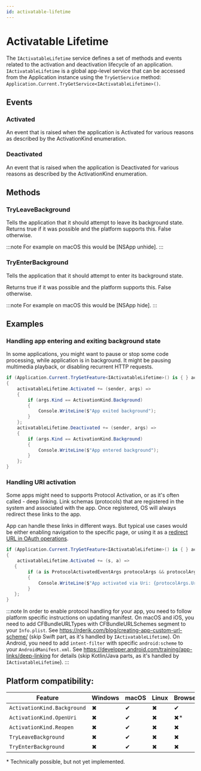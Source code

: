 ```yaml
---
id: activatable-lifetime
---
```


# Activatable Lifetime <MinVersion version="11.1" />

The `IActivatableLifetime` service defines a set of methods and events related to the activation and deactivation lifecycle of an application. `IActivatableLifetime` is a global app-level service that can be accessed from the Application instance using the `TryGetService` method: `Application.Current.TryGetService<IActivatableLifetime>()`.

## Events

### Activated

An event that is raised when the application is Activated for various reasons as described by the ActivationKind enumeration.

### Deactivated

An event that is raised when the application is Deactivated for various reasons as described by the ActivationKind enumeration.

## Methods

### TryLeaveBackground

Tells the application that it should attempt to leave its background state.
Returns true if it was possible and the platform supports this. False otherwise.

:::note
For example on macOS this would be [NSApp unhide].
:::

### TryEnterBackground

Tells the application that it should attempt to enter its background state.

Returns true if it was possible and the platform supports this. False otherwise.

:::note
For example on macOS this would be [NSApp hide].
:::

## Examples

### Handling app entering and exiting background state

In some applications, you might want to pause or stop some code processing, while application is in background.
It might be pausing multimedia playback, or disabling recurrent HTTP requests.

```csharp
if (Application.Current.TryGetFeature<IActivatableLifetime>() is { } activatableLifetime)
{
    activatableLifetime.Activated += (sender, args) =>
    {
        if (args.Kind == ActivationKind.Background)
        {
            Console.WriteLine($"App exited background");
        }
    };
    activatableLifetime.Deactivated += (sender, args) =>
    {
        if (args.Kind == ActivationKind.Background)
        {
            Console.WriteLine($"App entered background");
        }
    };
}
```

### Handling URI activation

Some apps might need to supports Protocol Activation, or as it's often called - deep linking. Link schemas (protocols) that are registered in the system and associated with the app. Once registered, OS will always redirect these links to the app.

App can handle these links in different ways. But typical use cases would be either enabling navigation to the specific page, or using it as a [redirect URL in OAuth operations](https://www.oauth.com/oauth2-servers/oauth-native-apps/redirect-urls-for-native-apps/).

```csharp
if (Application.Current.TryGetFeature<IActivatableLifetime>() is { } activatableLifetime)
{
    activatableLifetime.Activated += (s, a) =>
   {
        if (a is ProtocolActivatedEventArgs protocolArgs && protocolArgs.Kind == ActivationKind.OpenUri)
        {
            Console.WriteLine($"App activated via Uri: {protocolArgs.Uri}");
        }
   };
}
```

:::note
In order to enable protocol handling for your app, you need to follow platform specific instructions on updating manifest.
On macOS and iOS, you need to add CFBundleURLTypes with CFBundleURLSchemes segment to your `Info.plist`. See https://rderik.com/blog/creating-app-custom-url-scheme/ (skip Swift part, as it's handled by `IActivatableLifetime`).
On Android, you need to add `intent-filter` with specific `android:scheme` to your `AndroidManifest.xml`. See https://developer.android.com/training/app-links/deep-linking for details (skip Kotlin/Java parts, as it's handled by `IActivatableLifetime`).
:::

## Platform compatibility:

| Feature        |  Windows | macOS | Linux | Browser | Android |  iOS |
|---------------|-------|-------|-------|-------|-------|-------|
| `ActivationKind.Background` | ✖ | ✔ | ✖ | ✔ | ✔ | ✔ |
| `ActivationKind.OpenUri` | ✖ | ✔ | ✖ | ✖* | ✔ | ✔ |
| `ActivationKind.Reopen` | ✖ | ✔ | ✖ | ✖ | ✖ | ✖ |
| `TryLeaveBackground`  | ✖ | ✔ | ✖ | ✖ | ✖ | ✖ |
| `TryEnterBackground` | ✖ | ✔ | ✖ | ✖ | ✔ | ✖ |

\* Technically possible, but not yet implemented.

